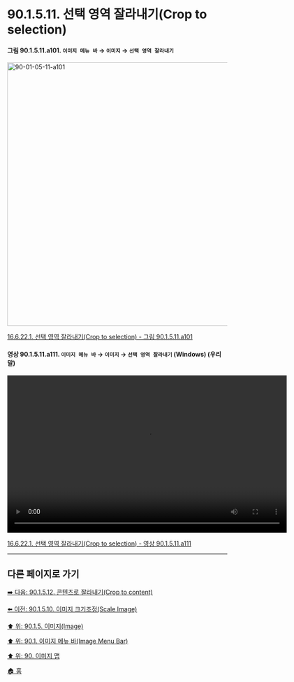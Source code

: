 # 90.1.5.11. 선택 영역 잘라내기(Crop to selection)

<a id="90-01-05-11-a101"></a>

#### 그림 90.1.5.11.a101. `이미지 메뉴 바` → `이미지` → `선택 영역 잘라내기`
<img width="977" height="603" alt="90-01-05-11-a101" src="https://github.com/user-attachments/assets/2133a1cf-cc29-4de6-abcf-55c00d52ea53" />

[16.6.22.1. 선택 영역 잘라내기(Crop to selection) - 그림 90.1.5.11.a101](./16-06-22-01-crop_to_selection.md#90-01-05-11-a101)

<a id="90-01-05-11-a111"></a>

#### 영상 90.1.5.11.a111. `이미지 메뉴 바` → `이미지` → `선택 영역 잘라내기` (Windows) (우리말)
<video controls="controls" width="640" height="360" src="https://github.com/user-attachments/assets/bb1a173f-d871-46b7-980a-db3a927020ee"></video>

[16.6.22.1. 선택 영역 잘라내기(Crop to selection) - 영상 90.1.5.11.a111](./16-06-22-01-crop_to_selection.md#90-01-05-11-a111)

***

## 다른 페이지로 가기

[➡️ 다음: 90.1.5.12. 콘텐츠로 잘라내기(Crop to content)](./90-01-05-12-crop_to_content.md)

[⬅️ 이전: 90.1.5.10. 이미지 크기조정(Scale Image)](./90-01-05-10-scale_image.md)

[⬆️ 위: 90.1.5. 이미지(Image)](./90-01-05-00-image.md)

[⬆️ 위: 90.1. 이미지 메뉴 바(Image Menu Bar)](./90-01-00-image-menu-bar.md)

[⬆️ 위: 90. 이미지 맵](./90-00-image-map.md)

[🏠 홈](./00-home.md)